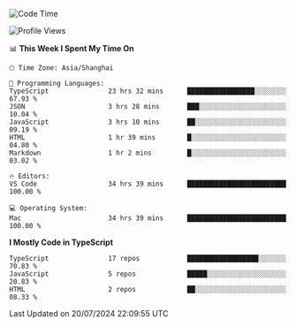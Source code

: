 <!--START_SECTION:waka-->
![Code Time](http://img.shields.io/badge/Code%20Time-6%2C419%20hrs%2056%20mins-blue)

![Profile Views](http://img.shields.io/badge/Profile%20Views-1-blue)

📊 **This Week I Spent My Time On** 

```text
🕑︎ Time Zone: Asia/Shanghai

💬 Programming Languages: 
TypeScript               23 hrs 32 mins      █████████████████░░░░░░░░   67.93 % 
JSON                     3 hrs 28 mins       ███░░░░░░░░░░░░░░░░░░░░░░   10.04 % 
JavaScript               3 hrs 10 mins       ██░░░░░░░░░░░░░░░░░░░░░░░   09.19 % 
HTML                     1 hr 39 mins        █░░░░░░░░░░░░░░░░░░░░░░░░   04.80 % 
Markdown                 1 hr 2 mins         █░░░░░░░░░░░░░░░░░░░░░░░░   03.02 % 

🔥 Editors: 
VS Code                  34 hrs 39 mins      █████████████████████████   100.00 % 

💻 Operating System: 
Mac                      34 hrs 39 mins      █████████████████████████   100.00 % 
```

**I Mostly Code in TypeScript** 

```text
TypeScript               17 repos            ██████████████████░░░░░░░   70.83 % 
JavaScript               5 repos             █████░░░░░░░░░░░░░░░░░░░░   20.83 % 
HTML                     2 repos             ██░░░░░░░░░░░░░░░░░░░░░░░   08.33 % 
```




 Last Updated on 20/07/2024 22:09:55 UTC
<!--END_SECTION:waka-->
